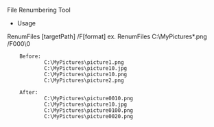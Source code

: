 
File Renumbering  Tool

* Usage

RenumFiles [targetPath] /F[format]
ex.
        RenumFiles C:\MyPictures\*.png /F000\0

        Before:
                C:\MyPictures\picture1.png
                C:\MyPictures\picture10.jpg
                C:\MyPictures\picture10.png
                C:\MyPictures\picture2.png

        After:
                C:\MyPictures\picture0010.png
                C:\MyPictures\picture10.jpg
                C:\MyPictures\picture0100.png
                C:\MyPictures\picture0020.png
